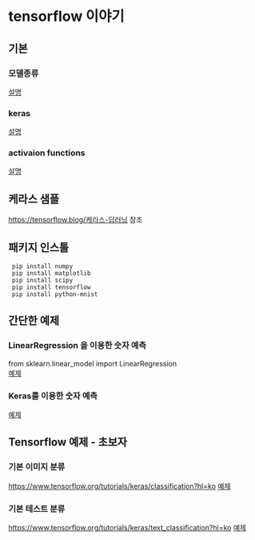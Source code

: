 # tensorflow 이야기

## 기본
### 모델종류
[설명](basic/model.md)
### keras
[설명](basic/keras.md)
### activaion functions
[설명](basic/activation.md)

## 케라스 샘플
https://tensorflow.blog/케라스-딥러닝 참조

## 패키지 인스톨
```
 pip install numpy
 pip install matplotlib
 pip install scipy
 pip install tensorflow
 pip install python-mnist
```
## 간단한 예제
### LinearRegression 을 이용한 숫자 예측 
from sklearn.linear_model import LinearRegression <br>
[예제](linearregression_basic/README.md)
### Keras를 이용한 숫자 예측 
[예제](tensorflow_keras_basic/README.md)

## Tensorflow 예제 - 초보자
### 기본 이미지 분류
https://www.tensorflow.org/tutorials/keras/classification?hl=ko
[예제](tutorial_classificaion/README.md)
### 기본 테스트 분류
https://www.tensorflow.org/tutorials/keras/text_classification?hl=ko
[예제](tutorial_text_classification/README.md)



 
